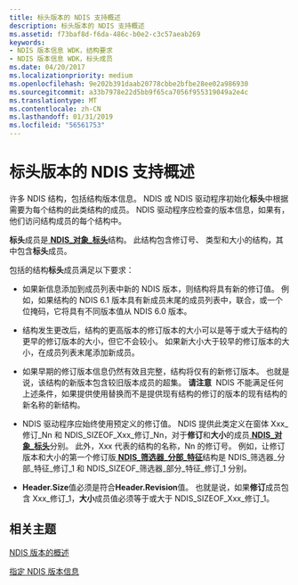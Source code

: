 ```yaml
---
title: 标头版本的 NDIS 支持概述
description: 标头版本的 NDIS 支持概述
ms.assetid: f73baf8d-f6da-486c-b0e2-c3c57aeab269
keywords:
- NDIS 版本信息 WDK，结构要求
- NDIS 版本信息 WDK，标头成员
ms.date: 04/20/2017
ms.localizationpriority: medium
ms.openlocfilehash: 9e202b391daab20778cbbe2bfbe28ee02a986930
ms.sourcegitcommit: a33b7978e22d5bb9f65ca7056f955319049a2e4c
ms.translationtype: MT
ms.contentlocale: zh-CN
ms.lasthandoff: 01/31/2019
ms.locfileid: "56561753"
---
```

# <a name="overview-of-ndis-support-for-header-versions"></a>标头版本的 NDIS 支持概述





许多 NDIS 结构，包括结构版本信息。 NDIS 或 NDIS 驱动程序初始化**标头**中根据需要为每个结构的此类结构的成员。 NDIS 驱动程序应检查的版本信息，如果有，他们访问结构成员的每个结构中。

**标头**成员是[ **NDIS\_对象\_标头**](https://msdn.microsoft.com/library/windows/hardware/ff566588)结构。 此结构包含修订号、 类型和大小的结构，其中包含**标头**成员。

包括的结构**标头**成员满足以下要求：

-   如果新信息添加到成员列表中新的 NDIS 版本，则结构将具有新的修订值。 例如，如果结构的 NDIS 6.1 版本具有新成员末尾的成员列表中，联合，或一个位掩码，它将具有不同版本值从 NDIS 6.0 版本。

-   结构发生更改后，结构的更高版本的修订版本的大小可以是等于或大于结构的更早的修订版本的大小，但它不会较小。 如果新大小大于较早的修订版本的大小，在成员列表末尾添加新成员。

-   如果早期的修订版本信息仍然有效且完整，结构将仅有的新修订版本。 也就是说，该结构的新版本包含较旧版本成员的超集。
    **请注意**  NDIS 不能满足任何上述条件，如果提供使用替换而不是提供现有结构的修订的版本的现有结构的新名称的新结构。

     

-   NDIS 驱动程序应始终使用预定义的修订值。 NDIS 提供此类定义在窗体 Xxx\_修订\_Nn 和 NDIS\_SIZEOF\_Xxx\_修订\_Nn，对于**修订**和**大小**的成员[ **NDIS\_对象\_标头**](https://msdn.microsoft.com/library/windows/hardware/ff566588)分别。 此外，Xxx 代表的结构的名称，Nn 的修订号。 例如，让修订版本和大小的第一个修订版[ **NDIS\_筛选器\_分部\_特征**](https://msdn.microsoft.com/library/windows/hardware/ff565544)结构是 NDIS\_筛选器\_分部\_特征\_修订\_1 和 NDIS\_SIZEOF\_筛选器\_部分\_特征\_修订\_1 分别。

-   **Header.Size**值必须是符合**Header.Revision**值。 也就是说，如果**修订**成员包含 Xxx\_修订\_1，**大小**成员值必须等于或大于 NDIS\_SIZEOF\_Xxx\_修订\_1。

## <a name="related-topics"></a>相关主题


[NDIS 版本的概述](overview-of-ndis-versions.md)

[指定 NDIS 版本信息](specifying-ndis-version-information.md)

 

 






